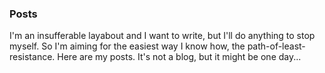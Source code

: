 

### Posts

I'm an insufferable layabout and I want to write, but I'll do anything to stop myself. So I'm aiming for the easiest way I know how, the path-of-least-resistance. Here are my posts. It's not a blog, but it might be one day...

